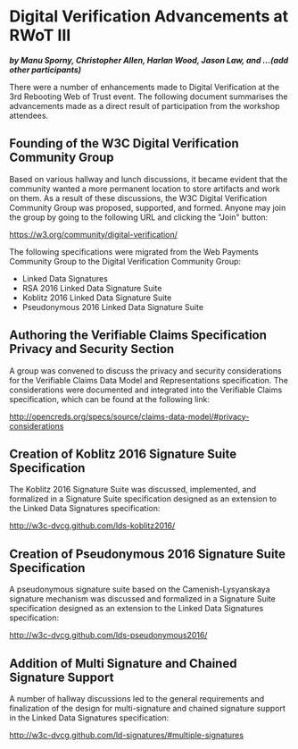 # Digital Verification Advancements at RWoT III

***by Manu Sporny, Christopher Allen, Harlan Wood, Jason Law, and ...(add other participants)***

There were a number of enhancements made to Digital Verification at the
3rd Rebooting Web of Trust event. The following document summarises the
advancements made as a direct result of participation from the workshop
attendees.

## Founding of the W3C Digital Verification Community Group

Based on various hallway and lunch discussions, it became evident that
the community wanted a more permanent location to store artifacts and
work on them. As a result of these discussions, the W3C Digital Verification
Community Group was proposed, supported, and formed. Anyone may join the
group by going to the following URL and clicking the "Join" button:

https://w3.org/community/digital-verification/

The following specifications were migrated from the Web Payments Community
Group to the Digital Verification Community Group:

  * Linked Data Signatures
  * RSA 2016 Linked Data Signature Suite
  * Koblitz 2016 Linked Data Signature Suite
  * Pseudonymous 2016 Linked Data Signature Suite

## Authoring the Verifiable Claims Specification Privacy and Security Section

A group was convened to discuss the privacy and security considerations
for the Verifiable Claims Data Model and Representations specification.
The considerations were documented and integrated into the Verifiable Claims
specification, which can be found at the following link:

http://opencreds.org/specs/source/claims-data-model/#privacy-considerations

## Creation of Koblitz 2016 Signature Suite Specification

The Koblitz 2016 Signature Suite was discussed, implemented, and formalized
in a Signature Suite specification designed as an extension to the
Linked Data Signatures specification:

http://w3c-dvcg.github.com/lds-koblitz2016/

## Creation of Pseudonymous 2016 Signature Suite Specification

A pseudonymous signature suite based on the Camenish-Lysyanskaya signature
mechanism was discussed and formalized in a Signature Suite specification
designed as an extension to the Linked Data Signatures specification:

http://w3c-dvcg.github.com/lds-pseudonymous2016/

## Addition of Multi Signature and Chained Signature Support

A number of hallway discussions led to the general requirements and
finalization of the design for multi-signature and chained signature
support in the Linked Data Signatures specification:

http://w3c-dvcg.github.com/ld-signatures/#multiple-signatures


